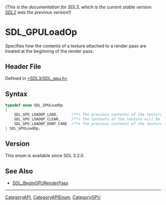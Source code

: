 ###### (This is the documentation for SDL3, which is the current stable version. [SDL2](https://wiki.libsdl.org/SDL2/) was the previous version!)
# SDL_GPULoadOp

Specifies how the contents of a texture attached to a render pass are treated at the beginning of the render pass.

## Header File

Defined in [<SDL3/SDL_gpu.h>](https://github.com/libsdl-org/SDL/blob/main/include/SDL3/SDL_gpu.h)

## Syntax

```c
typedef enum SDL_GPULoadOp
{
    SDL_GPU_LOADOP_LOAD,      /**< The previous contents of the texture will be preserved. */
    SDL_GPU_LOADOP_CLEAR,     /**< The contents of the texture will be cleared to a color. */
    SDL_GPU_LOADOP_DONT_CARE  /**< The previous contents of the texture need not be preserved. The contents will be undefined. */
} SDL_GPULoadOp;
```

## Version

This enum is available since SDL 3.2.0.

## See Also

- [SDL_BeginGPURenderPass](SDL_BeginGPURenderPass)

----
[CategoryAPI](CategoryAPI), [CategoryAPIEnum](CategoryAPIEnum), [CategoryGPU](CategoryGPU)

